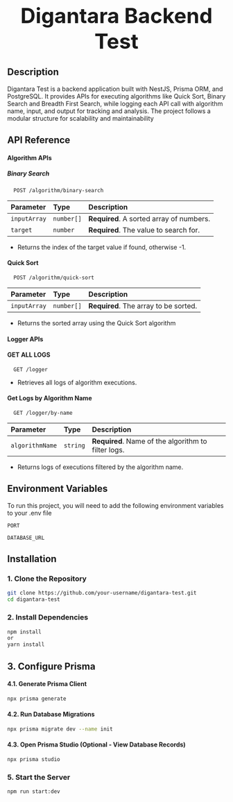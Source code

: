 <p align="center">
    <span style="font-size: 48px; font-weight: bold;">Digantara Backend Test </span>
</p>

## Description
Digantara Test is a backend application built with NestJS, Prisma ORM, and PostgreSQL. It provides APIs for executing algorithms like Quick Sort, Binary Search and Breadth First Search, while logging each API call with algorithm name, input, and output for tracking and analysis. The project follows a modular structure for scalability and maintainability


## API Reference

 #### Algorithm APIs

##### Binary Search

```
  POST /algorithm/binary-search
```

| Parameter | Type     | Description                |
| :-------- | :------- | :------------------------- |
| `inputArray` | `number[]` | **Required**. A sorted array of numbers. |
| `target` | `number` | **Required**. The value to search for. |

- Returns the index of the target value if found, otherwise -1.

#### Quick Sort

```
  POST /algorithm/quick-sort
```

| Parameter | Type     | Description                       |
| :-------- | :------- | :-------------------------------- |
| `inputArray`      | `number[]` | **Required**. The array to be sorted. |

- Returns the sorted array using the Quick Sort algorithm

#### Logger APIs

#### GET ALL LOGS

```
  GET /logger
```
- Retrieves all logs of algorithm executions.

#### Get Logs by Algorithm Name

```
  GET /logger/by-name
```

| Parameter | Type     | Description                       |
| :-------- | :------- | :-------------------------------- |
| `algorithmName`      | `string` | **Required**. Name of the algorithm to filter logs. |

- Returns logs of executions filtered by the algorithm name.
## Environment Variables

To run this project, you will need to add the following environment variables to your .env file

`PORT`

`DATABASE_URL`

##  Installation  

### **1. Clone the Repository**  

```bash
git clone https://github.com/your-username/digantara-test.git
cd digantara-test
```

### **2. Install Dependencies**

```bash
npm install
or
yarn install
```

## **3. Configure Prisma**

#### **4.1. Generate Prisma Client**
```bash
npx prisma generate
```

#### **4.2. Run Database Migrations**
```bash
npx prisma migrate dev --name init
```

#### **4.3. Open Prisma Studio (Optional - View Database Records)**
```bash
npx prisma studio
```

### **5. Start the Server**
```bash
npm run start:dev
```
